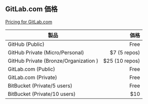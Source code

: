 ## GitLab.com 価格
[Pricing for GitLab.com](https://about.gitlab.com/2013/02/27/pricing-for-gitlab-com-announced-10-users-are-free-and-no-change-until-july/)

| 製品 | 価格
| ---- | ----:
| GitHub (Public) | Free
| GitHub Private (Micro/Personal) | $7 (5 repos)
| GitHub Private (Bronze/Organization ) | $25 (10 repos)
| GitLab.com (Public) | Free
| GitLab.com (Private) | Free
| BitBucket (Private/5 users) | Free
| BitBucket (Private/10 users) | $10
